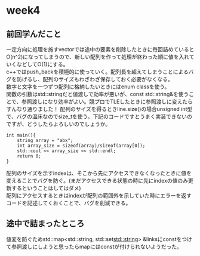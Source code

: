 # week4
## 前回学んだこと
一定方向に処理を施すvectorでは途中の要素を削除したときに毎回詰めているとO(n^2)になってしまうので、新しい配列を作って処理が終わった順に値を入れていくなどしてO(1)にする。  
c++ではpush_backを積極的に使っていく。配列長を超えてしまうことによるバグを防げるし、配列のサイズもわざわざ保存しておく必要がなくなる。  
数字と文字を一つずつ配列に格納したいときにはenum classを使う。  
関数の引数はstd::stringだと値渡しで効率が悪いが、const std::string&を使うことで、参照渡しになり効率がよい。競プロでTLEしたときに参照渡しに変えたらすんなり通りました！
配列のサイズを得るときline.size()の場合unsigned int型で、バグの温床なのでsize_tを使う。下記のコードですとうまく実装できないのですが、どうしたらよろしいのでしょうか。
```
int main(){
	string array = "abx";
	int array_size = sizeof(array)/sizeof(array[0]);
	std::cout << array_size << std::endl;
	return 0;
}
```
配列のサイズを示すindexは、そこから先にアクセスできなくなったときに値を変えることでバグを防ぐ。(まだアクセスできる状態の時に先にindexの値のみ更新するということはしてはダメ)  
配列にアクセスするときはindexが配列の範囲外を示していた時にエラーを返すコードを記述してくおくことで、バグを削減できる。  


## 途中で詰まったところ
値変を防ぐためstd::map<std::string, std::set<std::string>> &linksにconstをつけて参照渡しにしようと思ったらmapにはconstが付けられないようだった。
